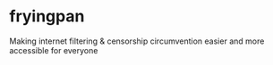 # fryingpan
Making internet filtering &amp; censorship circumvention easier and more accessible for everyone
